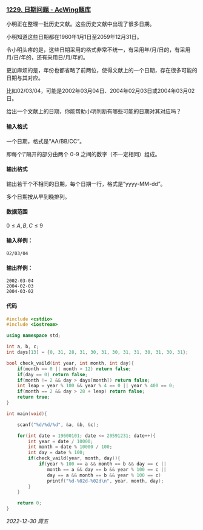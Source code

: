 ### [1229. 日期问题 - AcWing题库](https://www.acwing.com/problem/content/1231/)

小明正在整理一批历史文献。这些历史文献中出现了很多日期。

小明知道这些日期都在1960年1月1日至2059年12月31日。

令小明头疼的是，这些日期采用的格式非常不统一，有采用年/月/日的，有采用月/日/年的，还有采用日/月/年的。

更加麻烦的是，年份也都省略了前两位，使得文献上的一个日期，存在很多可能的日期与其对应。

比如02/03/04，可能是2002年03月04日、2004年02月03日或2004年03月02日。

给出一个文献上的日期，你能帮助小明判断有哪些可能的日期对其对应吗？

#### 输入格式

一个日期，格式是”AA/BB/CC”。

即每个’/’隔开的部分由两个 0-9 之间的数字（不一定相同）组成。

#### 输出格式

输出若干个不相同的日期，每个日期一行，格式是”yyyy-MM-dd”。

多个日期按从早到晚排列。

#### 数据范围

$0≤A,B,C≤9$

#### 输入样例：

```
02/03/04
```

#### 输出样例：

```
2002-03-04
2004-02-03
2004-03-02
```

#### 代码

```cpp
#include <cstdio>
#include <iostream>

using namespace std;

int a, b, c;
int days[13] = {0, 31, 28, 31, 30, 31, 30, 31, 31, 30, 31, 30, 31};

bool check_vaild(int year, int month, int day){
    if(month == 0 || month > 12) return false;
    if(day == 0) return false;
    if(month != 2 && day > days[month]) return false;
    int leap = year % 100 && year % 4 == 0 || year % 400 == 0;
    if(month == 2 && day > 28 + leap) return false;
    return true;
}

int main(void){

    scanf("%d/%d/%d", &a, &b, &c);

    for(int date = 19600101; date <= 20591231; date++){
        int year = date / 10000;
        int month = date % 10000 / 100;
        int day = date % 100;
        if(check_vaild(year, month, day)){
            if(year % 100 == a && month == b && day == c ||
               month == a && day == b && year % 100 == c ||
               day == a && month == b && year % 100 == c)
               printf("%d-%02d-%02d\n", year, month, day);
        }
    }

    return 0;
}
```


*2022-12-30 周五*